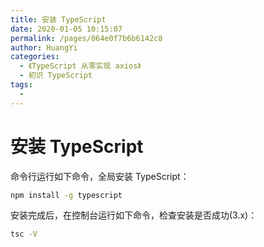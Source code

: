 ```yaml
---
title: 安装 TypeScript
date: 2020-01-05 10:15:07
permalink: /pages/064e0f7b6b6142c8
author: HuangYi
categories:
  - 《TypeScript 从零实现 axios》
  - 初识 TypeScript
tags:
  -
---
```


# 安装 TypeScript

命令行运行如下命令，全局安装 TypeScript：

```bash
npm install -g typescript
```

安装完成后，在控制台运行如下命令，检查安装是否成功(3.x)：

```bash
tsc -V
```
